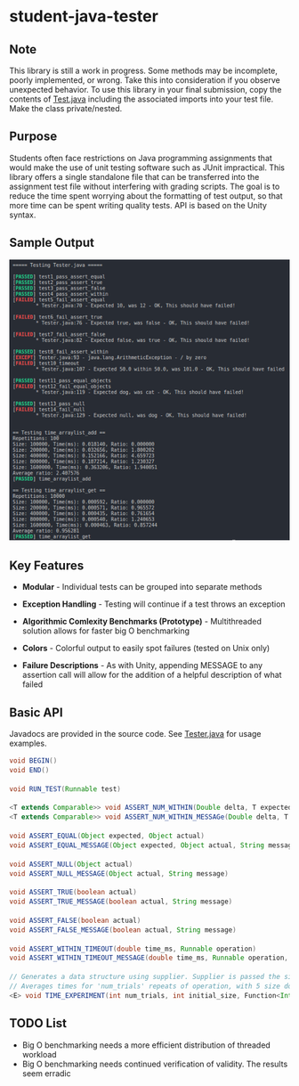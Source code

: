 # student-java-tester

## Note

This library is still a work in progress. Some methods may be incomplete, poorly implemented, or wrong. Take this into consideration if you observe unexpected behavior. To use this library in your final submission, copy the contents of [Test.java](src/Test.java) including the associated imports into your test file. Make the class private/nested.

## Purpose

Students often face restrictions on Java programming assignments that would make the use of unit testing software such as JUnit impractical. This library offers a single standalone file that can be transferred into the assignment test file without interfering with grading scripts. The goal is to reduce the time spent worrying about the formatting of test output, so that more time can be spent writing quality tests. API is based on the Unity syntax.

## Sample Output
![Output](sample-output.png)
## Key Features
  * **Modular** - 
  Individual tests can be grouped into separate methods

  * **Exception Handling** - 
  Testing will continue if a test throws an exception

  * **Algorithmic Comlexity Benchmarks (Prototype)** - 
  Multithreaded solution allows for faster big O benchmarking

  * **Colors** - 
  Colorful output to easily spot failures (tested on Unix only)

  * **Failure Descriptions** - 
  As with Unity, appending MESSAGE to any assertion call will allow for the addition of a
  helpful description of what failed

## Basic API

Javadocs are provided in the source code. See [Tester.java](tests/Tester.java) for usage examples.

```java
void BEGIN()
void END()

void RUN_TEST(Runnable test)

<T extends Comparable>> void ASSERT_NUM_WITHIN(Double delta, T expected, T actual)
<T extends Comparable>> void ASSERT_NUM_WITHIN_MESSAGe(Double delta, T expected, T actual, String mesage)

void ASSERT_EQUAL(Object expected, Object actual)
void ASSERT_EQUAL_MESSAGE(Object expected, Object actual, String message)

void ASSERT_NULL(Object actual)
void ASSERT_NULL_MESSAGE(Object actual, String message)

void ASSERT_TRUE(boolean actual)
void ASSERT_TRUE_MESSAGE(boolean actual, String message)

void ASSERT_FALSE(boolean actual)
void ASSERT_FALSE_MESSAGE(boolean actual, String message)

void ASSERT_WITHIN_TIMEOUT(double time_ms, Runnable operation)
void ASSERT_WITHIN_TIMEOUT_MESSAGE(double time_ms, Runnable operation, String message)

// Generates a data structure using supplier. Supplier is passed the size of the data structure that needs to be created
// Averages times for 'num_trials' repeats of operation, with 5 size doublings. Lowest size is initial_size.
<E> void TIME_EXPERIMENT(int num_trials, int initial_size, Function<Integer, E> supplier, BiConsumer<Integer, E> operation)
```


## TODO List

  * Big O benchmarking needs a more efficient distribution of threaded workload
  * Big O benchmarking needs continued verification of validity. The results seem erradic
